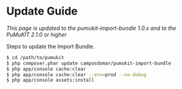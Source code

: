 # Update Guide

*This page is updated to the pumukit-import-bundle 1.0.x and to the PuMuKIT 2.1.0 or higher*

Steps to update the Import Bundle.

```bash
$ cd /path/to/pumukit
$ php composer.phar update campusdomar/pumukit-import-bundle
$ php app/console cache:clear
$ php app/console cache:clear --env=prod --no-debug
$ php app/console assets:install
```